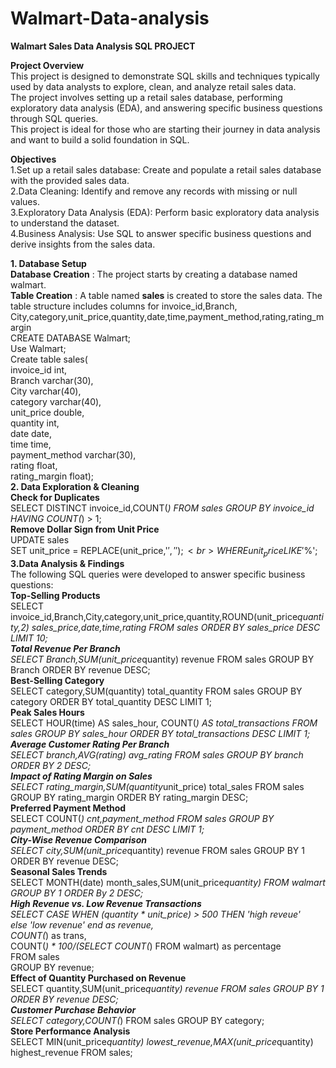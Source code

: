 # Walmart-Data-analysis

**Walmart Sales Data Analysis  SQL PROJECT**<br>

**Project Overview**<br>
This project is designed to demonstrate SQL skills and techniques typically used by data analysts to explore, clean, and analyze retail sales data.<br>
The project involves setting up a retail sales database, performing exploratory data analysis (EDA), and answering specific business questions through SQL queries.<br>
This project is ideal for those who are starting their journey in data analysis and want to build a solid foundation in SQL.<br>

**Objectives**<br>
1.Set up a retail sales database: Create and populate a retail sales database with the provided sales data.<br>
2.Data Cleaning: Identify and remove any records with missing or null values.<br>
3.Exploratory Data Analysis (EDA): Perform basic exploratory data analysis to understand the dataset.<br>
4.Business Analysis: Use SQL to answer specific business questions and derive insights from the sales data.<br>

**1. Database Setup**<br>
    **Database Creation** : The project starts by creating a database named walmart.<br>
    **Table Creation** : A table named **sales** is created to store the sales data. The table structure includes columns for invoice_id,Branch, City,category,unit_price,quantity,date,time,payment_method,rating,rating_margin<br>
         CREATE DATABASE Walmart;<br>
         Use Walmart;<br>
         Create table sales(<br>
          invoice_id int,<br>
          Branch varchar(30),<br>
          City varchar(40),<br>
          category varchar(40),<br>
          unit_price double,<br>
          quantity int,<br>
          date date,<br>
          time time,<br>
          payment_method varchar(30),<br>
          rating float,<br>
          rating_margin float);<br>
**2. Data Exploration & Cleaning**<br>
      **Check for Duplicates** <br>
          SELECT DISTINCT invoice_id,COUNT(*) FROM sales GROUP BY invoice_id HAVING COUNT(*) > 1;<br>
       **Remove Dollar Sign from Unit Price**<br>
         UPDATE sales<br>
         SET unit_price = REPLACE(unit_price,'$','');<br>
         WHERE unit_price LIKE '$%';<br>
**3.Data Analysis & Findings**<br>
The following SQL queries were developed to answer specific business questions:<br>
   **Top-Selling Products**<br>
      SELECT invoice_id,Branch,City,category,unit_price,quantity,ROUND(unit_price*quantity,2) sales_price,date,time,rating FROM sales  ORDER BY sales_price DESC LIMIT 10;<br> 
   **Total Revenue Per Branch**<br>
      SELECT Branch,SUM(unit_price*quantity) revenue FROM sales GROUP BY Branch ORDER BY revenue DESC;<br>
   **Best-Selling Category**<br>
      SELECT category,SUM(quantity) total_quantity FROM sales GROUP BY category ORDER BY total_quantity DESC LIMIT 1;<br>
   **Peak Sales Hours**<br>
      SELECT HOUR(time) AS sales_hour, COUNT(*) AS total_transactions FROM sales GROUP BY sales_hour ORDER BY total_transactions DESC LIMIT 1;<br>
   **Average Customer Rating Per Branch**<br>
      SELECT branch,AVG(rating) avg_rating FROM sales GROUP BY branch ORDER BY 2 DESC;<br>
   **Impact of Rating Margin on Sales**<br>
      SELECT rating_margin,SUM(quantity*unit_price) total_sales FROM sales GROUP BY rating_margin ORDER BY rating_margin DESC;<br>
   **Preferred Payment Method**<br>
      SELECT COUNT(*) cnt,payment_method FROM sales GROUP BY payment_method ORDER BY cnt DESC LIMIT 1;<br>
   **City-Wise Revenue Comparison**<br>
      SELECT city,SUM(unit_price*quantity) revenue FROM sales GROUP BY 1 ORDER BY revenue DESC;<br>
   **Seasonal Sales Trends**<br>
      SELECT MONTH(date) month_sales,SUM(unit_price*quantity) FROM walmart GROUP BY 1 ORDER By 2 DESC;<br>
   **High Revenue vs. Low Revenue Transactions**<br>
      SELECT CASE WHEN (quantity * unit_price) > 500  THEN 'high reveue'<br>
			else 'low revenue' end as revenue,<br>
				COUNT(*) as trans,<br>
                COUNT(*) * 100/(SELECT COUNT(*) FROM walmart) as percentage<br>
                FROM sales<br>
                GROUP BY revenue;<br>
   **Effect of Quantity Purchased on Revenue**<br>
      SELECT quantity,SUM(unit_price*quantity) revenue FROM sales GROUP BY 1 ORDER BY revenue DESC;<br>
   **Customer Purchase Behavior**<br>
      SELECT category,COUNT(*) FROM sales GROUP BY category;<br>
   **Store Performance Analysis**<br>
      SELECT MIN(unit_price*quantity) lowest_revenue,MAX(unit_price*quantity) highest_revenue FROM sales;<br>
